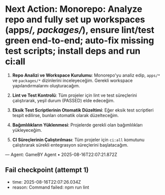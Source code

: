 # Next Action: Monorepo: Analyze repo and fully set up workspaces (apps/*, packages/*), ensure lint/test green end-to-end; auto-fix missing test scripts; install deps and run ci:all

1. **Repo Analizi ve Workspace Kurulumu**: Monorepo'yu analiz edip, `apps/*` ve `packages/*` dizinlerini inceleyeceğim. Gerekli workspace yapılandırmalarını oluşturacağım.

2. **Lint ve Test Kontrolü**: Tüm projeler için lint ve test süreçlerini çalıştırarak, yeşil durum (PASSED) elde edeceğim.

3. **Eksik Test Scriptlerinin Otomatik Düzeltimi**: Eğer eksik test scriptleri tespit edilirse, bunları otomatik olarak düzelteceğim.

4. **Bağımlılıkların Yüklenmesi**: Projelerde gerekli olan bağımlılıkları yükleyeceğim.

5. **CI Süreçlerinin Çalıştırılması**: Tüm projeler için `ci:all` komutunu çalıştırarak sürekli entegrasyon süreçlerini başlatacağım.

— Agent: GameBY Agent • 2025-08-16T22:07:21.872Z


## Fail checkpoint (attempt 1)
- time: 2025-08-16T22:07:26.034Z
- reason: Command failed: npm run lint
